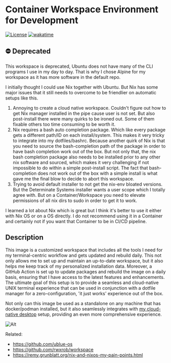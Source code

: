 # Container Workspace Environment for Development

[![License](https://img.shields.io/badge/license-Apache2-brightgreen.svg)](LICENSE)
[![wakatime](https://wakatime.com/badge/user/173067c8-7ded-4cfb-8605-b3032659c00c/project/5399d506-08f4-4420-9ee9-3109b510e035.svg)](https://wakatime.com/badge/user/173067c8-7ded-4cfb-8605-b3032659c00c/project/5399d506-08f4-4420-9ee9-3109b510e035)

## ⛔ Deprecated

This workspace is deprecated, Ubuntu does not have many of the CLI
programs I use in my day to day. That is why I chose Alpine for my
workspace as it has more software in the default repo. 

I initially thought I could use Nix together with Ubuntu. But Nix has
some major issues that it still needs to overcome to be friendlier on
automatic setups like this.

1. Annoying to create a cloud native workspace. Couldn't figure out how
   to get Nix manager installed in the pipe cause user is not set.
   But also post-install there were many quirks to be ironed out. Some
   of them fixable others too time consuming to be worth it.
2. Nix requires a bash auto completion package. Which like every package
   gets a different path/ID on each install/system. This makes it very
   tricky to integrate into my dotfiles/bashrc. Because another quirk
   of Nix is that you need to source the bash-completion path of the
   package in order to have bash completion work out of the box. But not
   only that, the nix bash completion package also needs to be installed
   prior to any other nix software and sourced, which makes it very
   challenging if not impossible to do within a simple post-install
   script. The fact that bash-completion does not work out of the box
   with a simple install is what gave me the final blow to decide to
   abort this workspace.
3. Trying to avoid default installer to not get the nix-env bloated
   versions. But the Determinate Systems installer wants a user scope
   which I totally agree with. But on a Container/Workspace you need to
   elevate permissions of all nix dirs to sudo in order to get it to work.

I learned a lot about Nix which is great but I think it's better to use
it either with Nix OS or on a OS directly. I do not recommend using
it in a Container and certainly not if you want that Container to be in CI/CD
pipeline.

## Description

This image is a customized workspace that includes all the tools I need for my
terminal-centric workflow and gets updated and rebuild daily. This not only
allows me to set up and maintain an up-to-date workspace, but it also helps me
keep track of my personalized installation data. Moreover, a GitHub Action is
set up to update packages and rebuild the image on a daily basis, ensuring that
I have access to the latest features and enhancements. The ultimate goal of
this setup is to provide a seamless and cloud-native UNIX terminal experience
that can be used in conjunction with a dotfile manager for
a zero-configuration, 'it just works' experience out of the box.

Not only can this image be used as a standalone on any machine that has
docker/podman installed, but it also seamlessly integrates with [my
cloud-native desktop][cloud-os] setup, providing an even more
comprehensive experience.

![Alt](https://repobeats.axiom.co/api/embed/8669e2900a391e71c6dea82c54487e6a3034966b.svg "Repobeats analytics image")

[cloud-os]: <https://github.com/simonwoodtli/cloud-os>

Related:

* <https://github.com/ublue-os>
* <https://github.com/rwxrob/workspace>
* <https://remy.grunblatt.org/nix-and-nixos-my-pain-points.html>
